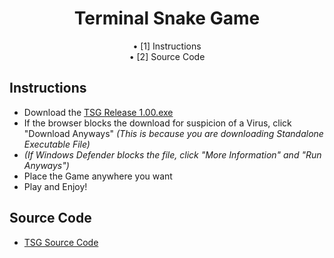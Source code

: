 <div align="center">
<h1 align=center>Terminal Snake Game</h1>
• [1] Instructions <br>
• [2] Source Code <br>

</div>

## Instructions
- Download the [TSG Release 1.00.exe](https://github.com/Nixhekoo/TerminalSnakeGameCPP/raw/main/TSG%20Release%201.00.exe)
- If the browser blocks the download for suspicion of a Virus, click "Download Anyways" *(This is because you are downloading Standalone Executable File)*
- *(If Windows Defender blocks the file, click "More Information" and "Run Anyways")*
- Place the Game anywhere you want
- Play and Enjoy!

## Source Code
- [TSG Source Code](https://github.com/Nixhekoo/TSG-TerminalSnakeGame_CPP/blob/main/snakegame.cpp)
